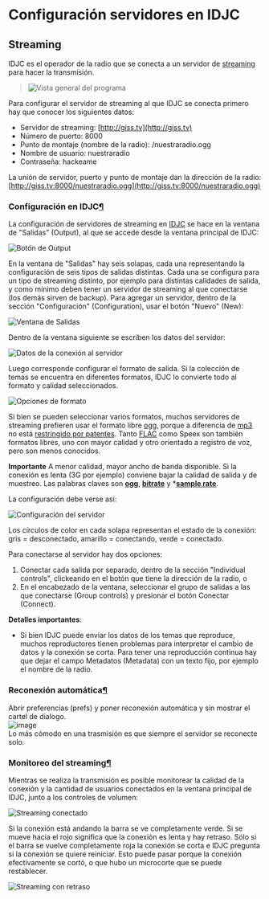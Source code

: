 # Configuración servidores en IDJC

## Streaming

IDJC es el operador de la radio que se conecta a un servidor de
[streaming](Glosario.html#Streaming) para hacer la transmisión.

> ![Vista general del programa](IDJC/main-window.hq_large.png "Vista general del programa")

Para configurar el servidor de streaming al que IDJC se conecta
primero hay que conocer los siguientes datos:

-   Servidor de streaming: [http://giss.tv](http://giss.tv)
-   Número de puerto: 8000
-   Punto de montaje (nombre de la radio): /nuestraradio.ogg
-   Nombre de usuario: nuestraradio
-   Contraseña: hackeame

La unión de servidor, puerto y punto de montaje dan la dirección de
la radio:
[http://giss.tv:8000/nuestraradio.ogg](http://giss.tv:8000/nuestraradio.ogg)

### Configuración en IDJC[¶](#Configuración-en-IDJC)

La configuración de servidores de streaming en
[IDJC](Glosario.html#IDJC) se hace en la ventana de "Salidas"
(Output), al que se accede desde la ventana principal de IDJC:

![Botón de Output](IDJC/output.png "Botón de Output")

En la ventana de "Salidas" hay seis solapas, cada una representando
la configuración de seis tipos de salidas distintas. Cada una se
configura para un tipo de streaming distinto, por ejemplo para
distintas calidades de salida, y como mínimo deben tener un
servidor de streaming al que conectarse (los demás sirven de
backup). Para agregar un servidor, dentro de la sección
"Configuración" (Configuration), usar el botón "Nuevo" (New):

![Ventana de Salidas](IDJC/configuracion.png "Ventana de Salidas")

Dentro de la ventana siguiente se escriben los datos del servidor:

![Datos de la conexión al servidor](IDJC/datos.png "Datos de la conexión al servidor")

Luego corresponde configurar el formato de salida. Si la colección
de temas se encuentra en diferentes formatos, IDJC lo convierte
todo al formato y calidad seleccionados.

![Opciones de formato](IDJC/format.png "Opciones de formato")

Si bien se pueden seleccionar varios formatos, muchos servidores de
streaming prefieren usar el formato libre [ogg](Glosario.html#Ogg),
porque a diferencia de [mp3](https://es.wikipedia.org/wiki/MP3) no
está
[restringido por patentes](https://es.wikipedia.org/wiki/Vorbis#Historia).
Tanto [FLAC](Glosario.html#FLAC) como Speex son también formatos
libres, uno con mayor calidad y otro orientado a registro de voz,
pero son menos conocidos.

**Importante** A menor calidad, mayor ancho de banda disponible. Si
la conexión es lenta (3G por ejemplo) conviene bajar la calidad de
salida y de muestreo. Las palabras claves son
**[ogg](Glosario.html#Ogg)**,
**[bitrate](Glosario.html#Bitrate-Tasa-de-bits)** y
\***[sample rate](Glosario.html#Sample-rate-Frecuencia-de-muestreo)**.

La configuración debe verse así:

![Configuración del servidor](IDJC/metadatos.png "Configuración del servidor")

Los círculos de color en cada solapa representan el estado de la
conexión: gris = desconectado, amarillo = conectando, verde =
conectado.

Para conectarse al servidor hay dos opciones:

1.  Conectar cada salida por separado, dentro de la sección
    "Individual controls", clickeando en el botón que tiene la
    dirección de la radio, o
2.  En el encabezado de la ventana, seleccionar el grupo de salidas
    a las que conectarse (Group controls) y presionar el botón Conectar
    (Connect).

**Detalles importantes**:

-   Si bien IDJC puede enviar los datos de los temas que reproduce,
    muchos reproductores tienen problemas para interpretar el cambio de
    datos y la conexión se corta. Para tener una reproducción continua
    hay que dejar el campo Metadatos (Metadata) con un texto fijo, por
    ejemplo el nombre de la radio.

### Reconexión automática[¶](#Reconexión-automática)

Abrir preferencias (prefs) y poner reconexión automática y sin
mostrar el cartel de dialogo.  
![image](IDJC/reconexion_automatica.png)  
Lo más cómodo en una trasmisión es que siempre el servidor se
reconecte solo.

### Monitoreo del streaming[¶](#Monitoreo-del-streaming)

Mientras se realiza la transmisión es posible monitorear la calidad
de la conexión y la cantidad de usuarios conectados en la ventana
principal de IDJC, junto a los controles de volumen:

![Streaming conectado](IDJC/streams.png "Streaming conectado")

Si la conexión está andando la barra se ve completamente verde. Si
se mueve hacia el rojo significa que la conexión es lenta y hay
retraso. Sólo si el barra se vuelve completamente roja la conexión
se corta e IDJC pregunta si la conexión se quiere reiniciar. Esto
puede pasar porque la conexión efectivamente se cortó, o que hubo
un microcorte que se puede restablecer.

![Streaming con retraso](IDJC/streams%20rotos.png "Streaming con retraso")
